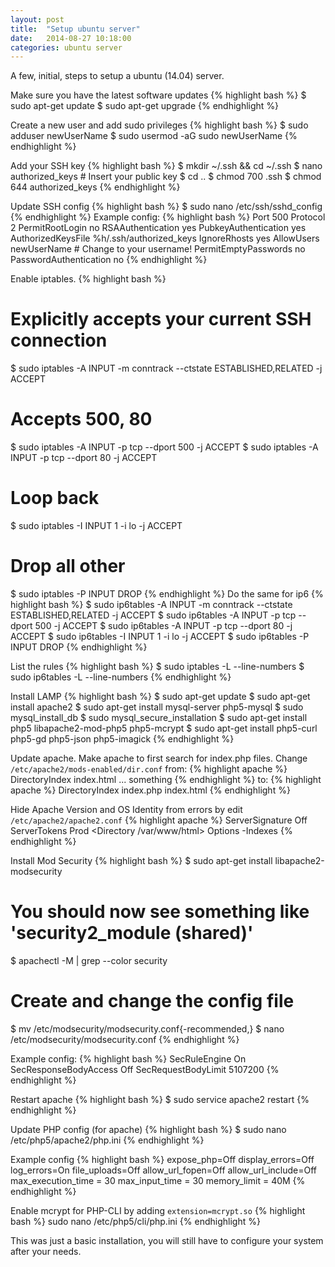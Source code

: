 ```yaml
---
layout: post
title:  "Setup ubuntu server"
date:   2014-08-27 10:18:00
categories: ubuntu server
---
```


A few, initial, steps to setup a ubuntu (14.04) server.

Make sure you have the latest software updates
{% highlight bash %}
$ sudo apt-get update
$ sudo apt-get upgrade
{% endhighlight %}

Create a new user and add sudo privileges
{% highlight bash %}
$ sudo adduser newUserName
$ sudo usermod -aG sudo newUserName
{% endhighlight %}

Add your SSH key
{% highlight bash %}
$ mkdir ~/.ssh && cd ~/.ssh
$ nano authorized_keys # Insert your public key
$ cd ..
$ chmod 700 .ssh
$ chmod 644 authorized_keys
{% endhighlight %}

Update SSH config
{% highlight bash %}
$ sudo nano /etc/ssh/sshd_config
{% endhighlight %}
Example config:
{% highlight bash %}
Port 500
Protocol 2
PermitRootLogin no
RSAAuthentication yes
PubkeyAuthentication yes
AuthorizedKeysFile  %h/.ssh/authorized_keys
IgnoreRhosts yes
AllowUsers newUserName # Change to your username!
PermitEmptyPasswords no
PasswordAuthentication no
{% endhighlight %}

Enable iptables.
{% highlight bash %}
# Explicitly accepts your current SSH connection
$ sudo iptables -A INPUT -m conntrack --ctstate ESTABLISHED,RELATED -j ACCEPT
# Accepts 500, 80
$ sudo iptables -A INPUT -p tcp --dport 500 -j ACCEPT
$ sudo iptables -A INPUT -p tcp --dport 80 -j ACCEPT
# Loop back
$ sudo iptables -I INPUT 1 -i lo -j ACCEPT
# Drop all other
$ sudo iptables -P INPUT DROP
{% endhighlight %}
Do the same for ip6
{% highlight bash %}
$ sudo ip6tables -A INPUT -m conntrack --ctstate ESTABLISHED,RELATED -j ACCEPT
$ sudo ip6tables -A INPUT -p tcp --dport 500 -j ACCEPT
$ sudo ip6tables -A INPUT -p tcp --dport 80 -j ACCEPT
$ sudo ip6tables -I INPUT 1 -i lo -j ACCEPT
$ sudo ip6tables -P INPUT DROP
{% endhighlight %}

List the rules
{% highlight bash %}
$ sudo iptables -L --line-numbers
$ sudo ip6tables -L --line-numbers
{% endhighlight %}

Install LAMP
{% highlight bash %}
$ sudo apt-get update
$ sudo apt-get install apache2
$ sudo apt-get install mysql-server php5-mysql
$ sudo mysql_install_db
$ sudo mysql_secure_installation
$ sudo apt-get install php5 libapache2-mod-php5 php5-mcrypt
$ sudo apt-get install php5-curl php5-gd php5-json php5-imagick
{% endhighlight %}

Update apache.
Make apache to first search for index.php files. Change <code>/etc/apache2/mods-enabled/dir.conf</code> from:
{% highlight apache %}
<IfModule mod_dir.c>
    DirectoryIndex index.html ... something
</IfModule>
{% endhighlight %}
to:
{% highlight apache %}
<IfModule mod_dir.c>
    DirectoryIndex index.php index.html
</IfModule>
{% endhighlight %}

Hide Apache Version and OS Identity from errors by edit <code>/etc/apache2/apache2.conf</code>
{% highlight apache %}
ServerSignature Off
ServerTokens Prod
<Directory /var/www/html>
    Options -Indexes
</Directory>
{% endhighlight %}

Install Mod Security
{% highlight bash %}
$ sudo apt-get install libapache2-modsecurity
# You should now see something like 'security2_module (shared)'
$ apachectl -M | grep --color security
# Create and change the config file
$ mv /etc/modsecurity/modsecurity.conf{-recommended,}
$ nano /etc/modsecurity/modsecurity.conf
{% endhighlight %}

Example config:
{% highlight bash %}
SecRuleEngine On
SecResponseBodyAccess Off
SecRequestBodyLimit 5107200
{% endhighlight %}

Restart apache
{% highlight bash %}
$ sudo service apache2 restart
{% endhighlight %}

Update PHP config (for apache)
{% highlight bash %}
$ sudo nano /etc/php5/apache2/php.ini
{% endhighlight %}

Example config
{% highlight bash %}
expose_php=Off
display_errors=Off
log_errors=On
file_uploads=Off
allow_url_fopen=Off
allow_url_include=Off
max_execution_time =  30
max_input_time = 30
memory_limit = 40M
{% endhighlight %}

Enable mcrypt for PHP-CLI by adding <code>extension=mcrypt.so</code>
{% highlight bash %}
sudo nano /etc/php5/cli/php.ini
{% endhighlight %}

This was just a basic installation, you will still have to configure your system after your needs.

[jekyll-gh]: https://github.com/mojombo/jekyll
[jekyll]:    http://jekyllrb.com
